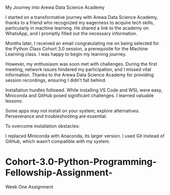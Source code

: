 My Journey into Arewa Data Science Academy

I started on a transformative journey with Arewa Data Science Academy, thanks to a friend who recognized my eagerness to acquire tech skills, particularly in machine learning. He shared a link to the academy on WhatsApp, and I promptly filled out the necessary information.

Months later, I received an email congratulating me on being selected for the Python Class Cohort 3.0 session, a prerequisite for the Machine Learning class. I was happy to begin my learning journey.

However, my enthusiasm was soon met with challenges. During the first meeting, network issues hindered my participation, and I missed vital information. Thanks to the Arewa Data Science Academy for providing session recordings, ensuring I didn’t fall behind.

Installation hurdles followed. While installing VS Code and WSL were easy, Miniconda and GitHub posed significant challenges. I learned valuable lessons:

Some apps may not install on your system; explore alternatives.
Perseverance and troubleshooting are essential.

To overcome installation obstacles:

I replaced Miniconda with Anaconda, its larger version.
I used Git instead of GitHub, which wasn’t compatible with my system.





# Cohort-3.0-Python-Programming-Fellowship-Assignment-
Week One Assignment 
